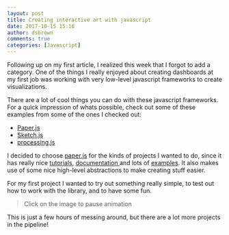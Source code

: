```yaml
---
layout: post
title: Creating interactive art with javascript
date: 2017-10-15 15:16
author: dsbrown
comments: true
categories: [Javascript]
---
```

Following up on my first article, I realized&nbsp;this week that I forgot to add a category. One of the things I really enjoyed about creating dashboards at my first job was working with very low-level javascript frameworks to create visualizations.

There are a lot of cool things you can do with&nbsp;these javascript frameworks. For a quick impression of whats possible, check out some of these examples from some of the ones I checked out:
<ul>
 	<li><a href="http://paperjs.org/examples/">Paper.js</a></li>
 	<li><a href="http://soulwire.github.io/sketch.js/">Sketch.js</a></li>
 	<li><a href="http://processingjs.org/exhibition/">processing.js</a></li>
</ul>
I decided to choose <a href="http://paperjs.org/">paper.js</a> for the kinds of projects I wanted to do, since it has really nice <a href="http://paperjs.org/tutorials/">tutorials</a>, <a href="http://paperjs.org/reference/global/">documentation </a>and lots of <a href="http://paperjs.org/examples/">examples</a>. It also makes use of some nice high-level abstractions to make creating stuff easier.

For my first project I wanted to try out something really simple,&nbsp;to test out how to work with the library, and to have some fun.

<blockquote>Click on the image to pause animation</blockquote>

<script type="text/javascript" src="/js/paper-full.min.js"></script><script type="text/paperscript" src="/js/expanding_circles.js" canvas="myCanvas"></script><canvas id="myCanvas" style="width: 100%;"></canvas>

This is just a few hours of messing around,&nbsp;but there are a lot more projects in the pipeline!
